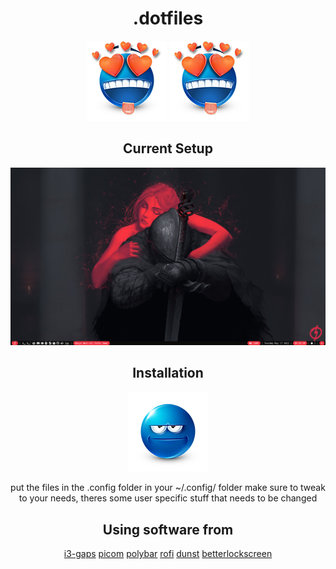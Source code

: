 <h1 align="center">.dotfiles</h1>

<p align="center">
  <img src="/img/WOW.png">
  <img src="/img/WOW.png">


<h2 align="center"> Current Setup </h2>
<p align="center">
  <img src="/img/setup.png">
</p>


<h2 align="center">Installation</h2> 
<p align="center">
  <img src="/img/gr.png">
</p>
<p align="center">
put the files in the .config folder in your ~/.config/ folder  
make sure to tweak to your needs, theres some user specific stuff that needs to be changed
</p>

<h2 align="center">Using software from</h1> 
<p align="center">
<a href="https://github.com/Airblader/i3">i3-gaps</a>
<a href="https://github.com/yshui/picom"> picom</a>
<a href="https://github.com/polybar/polybar">polybar</a>
<a href="https://github.com/davatorium/rofi">rofi</a>
<a href="https://github.com/dunst-project/dunst">dunst</a>
<a href="https://github.com/betterlockscreen/betterlockscreen">betterlockscreen</a>
</p>
